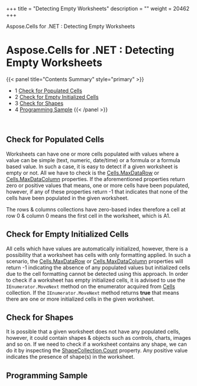 +++
title = "Detecting Empty Worksheets" 
description = "" 
weight = 20462 
+++

Aspose.Cells for .NET : Detecting Empty Worksheets  

# Aspose.Cells for .NET : Detecting Empty Worksheets


{{< panel title="Contents Summary" style="primary" >}}
*   1 [Check for Populated Cells](#DetectingEmptyWorksheets-CheckforPopulatedCells)
*   2 [Check for Empty Initialized Cells](#DetectingEmptyWorksheets-CheckforEmptyInitializedCells)
*   3 [Check for Shapes](#DetectingEmptyWorksheets-CheckforShapes)
*   4 [Programming Sample](#DetectingEmptyWorksheets-ProgrammingSample)
{{< /panel >}}
 

 

## Check for Populated Cells

Worksheets can have one or more cells populated with values where a value can be simple (text, numeric, date/time) or a formula or a formula based value. In such a case, it is easy to detect if a given worksheet is empty or not. All we have to check is the [Cells.MaxDataRow](https://apireference.aspose.com/net/cells/aspose.cells/cells/properties/maxdatarow) or [Cells.MaxDataColumn](https://apireference.aspose.com/net/cells/aspose.cells/cells/properties/maxdatacolumn) properties. If the aforementioned properties return zero or positive values that means, one or more cells have been populated, however, if any of these properties return -1 that indicates that none of the cells have been populated in the given worksheet.

The rows & columns collections have zero-based index therefore a cell at row 0 & column 0 means the first cell in the worksheet, which is A1.

## Check for Empty Initialized Cells

All cells which have values are automatically initialized, however, there is a possibility that a worksheet has cells with only formatting applied. In such a scenario, the [Cells.MaxDataRow](https://apireference.aspose.com/net/cells/aspose.cells/cells/properties/maxdatarow) or [Cells.MaxDataColumn](https://apireference.aspose.com/net/cells/aspose.cells/cells/properties/maxdatacolumn) properties will return -1 indicating the absence of any populated values but initialized cells due to the cell formatting cannot be detected using this approach. In order to check if a worksheet has empty initialized cells, it is advised to use the `IEnumerator.MoveNext` method on the enumerator acquired from [Cells](https://apireference.aspose.com/net/cells/aspose.cells/cells) collection. If the `IEnumerator.MoveNext` method returns **true** that means there are one or more initialized cells in the given worksheet.

## Check for Shapes

It is possible that a given worksheet does not have any populated cells, however, it could contain shapes & objects such as controls, charts, images and so on. If we need to check if a worksheet contains any shape, we can do it by inspecting the [ShapeCollection.Count](https://apireference.aspose.com/net/cells/aspose.cells.drawing/shapecollection) property. Any positive value indicates the presence of shape(s) in the worksheet.

## Programming Sample

